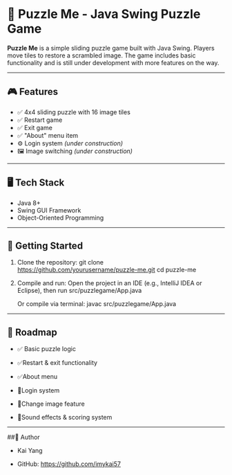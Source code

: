# 🧩 Puzzle Me - Java Swing Puzzle Game

**Puzzle Me** is a simple sliding puzzle game built with Java Swing. Players move tiles to restore a scrambled image. The game includes basic functionality and is still under development with more features on the way.

---

## 🎮 Features

- ✅ 4x4 sliding puzzle with 16 image tiles  
- ✅ Restart game  
- ✅ Exit game  
- ✅ "About" menu item  
- ⚙️ Login system *(under construction)*  
- 🖼️ Image switching *(under construction)*  

---

## 🖥️ Tech Stack

- Java 8+
- Swing GUI Framework
- Object-Oriented Programming

---

## 🚀 Getting Started
1. Clone the repository:
   git clone https://github.com/yourusername/puzzle-me.git
   cd puzzle-me

2. Compile and run:
    Open the project in an IDE (e.g., IntelliJ IDEA or Eclipse), then run src/puzzlegame/App.java

    Or compile via terminal:
    javac src/puzzlegame/App.java
   
---

## 📌 Roadmap
   
- ✅ Basic puzzle logic 
 
- ✅Restart & exit functionality

- ✅About menu

- 🚧Login system

- 🚧Change image feature

- 🚧Sound effects & scoring system

---

##👤 Author
   
- Kai Yang
   
- GitHub: https://github.com/imykai57
